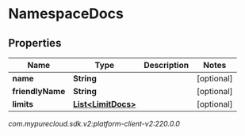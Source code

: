 # NamespaceDocs


## Properties

| Name | Type | Description | Notes |
| ------------ | ------------- | ------------- | ------------- |
| **name** | **String** |  |  [optional] |
| **friendlyName** | **String** |  |  [optional] |
| **limits** | [**List&lt;LimitDocs&gt;**](LimitDocs) |  |  [optional] |




_com.mypurecloud.sdk.v2:platform-client-v2:220.0.0_
